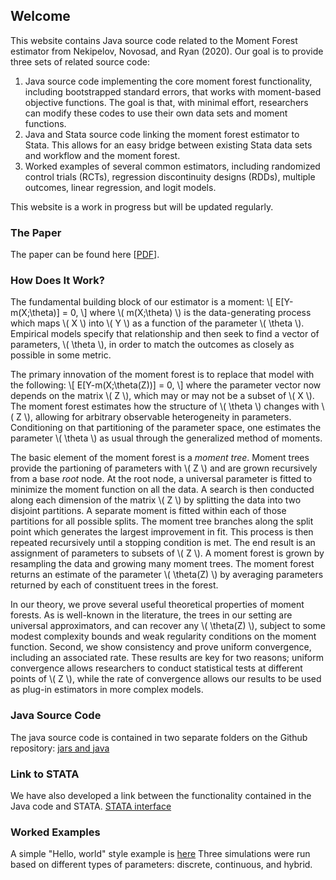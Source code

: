 ## Welcome

This website contains Java source code related to the Moment Forest estimator from Nekipelov, Novosad, and Ryan (2020). Our goal is to  provide three sets of related source code:

1. Java source code implementing the core moment forest functionality, including bootstrapped standard errors, that works with moment-based objective functions. The goal is that, with minimal effort, researchers can modify these codes to use their own data sets and moment functions.
2. Java and Stata source code linking the moment forest estimator to Stata. This allows for an easy bridge between existing Stata data sets and workflow and the moment forest.
3. Worked examples of several common estimators, including randomized control trials (RCTs), regression discontinuity designs (RDDs), multiple outcomes, linear regression, and logit models.

This website is a work in progress but will be updated regularly.

### The Paper

The paper can be found here \[[PDF](https://sites.wustl.edu/stephenpryan/files/2016/10/momentTrees.pdf)\].

### How Does It Work?

The fundamental building block of our estimator is a moment:
\\[
E[Y-m(X;\theta)] = 0,
\\]
where \\( m(X;\theta) \\) is the data-generating process which maps \\( X \\) into \\( Y \\) as a function of the parameter \\( \theta \\). Empirical models specify that relationship and then seek to find a vector of parameters, \\( \theta \\), in order to match the outcomes as closely as possible in some metric.

The primary innovation of the moment forest is to replace that model with the following:
\\[
E[Y-m(X;\theta(Z))] = 0,
\\]
where the parameter vector now depends on the matrix \\( Z \\), which may or may not be a subset of \\( X \\). The moment forest  estimates how the structure of \\( \theta \\) changes with \\( Z \\), allowing for arbitrary observable heterogeneity in parameters. Conditioning on that partitioning of the parameter space, one estimates the parameter \\( \theta \\) as usual through the generalized method of moments.

The basic element of the moment forest is a *moment tree*. Moment trees provide the partioning of parameters with \\( Z \\) and are grown recursively from a base *root* node. At the root node, a universal parameter is fitted to minimize the moment function on all the data. A search is then conducted along each dimension of the matrix \\( Z \\) by splitting the data into two disjoint partitions. A separate moment is fitted within each of those partitions for all possible splits. The moment tree branches along the split point which generates the largest improvement in fit. This process is then repeated recursively until a stopping condition is met. The end result is an assignment of parameters to subsets of \\( Z \\). A moment forest is grown by resampling the data and growing many moment trees. The moment forest returns an estimate of the parameter \\( \theta(Z) \\) by averaging parameters returned by each of constituent trees in the forest.

In our theory, we prove several useful theoretical properties of moment forests. As is well-known in the literature, the trees in our setting are universal approximators, and can recover any \\( \theta(Z) \\), subject to some modest complexity bounds and weak regularity conditions on the moment function. Second, we show consistency and prove uniform convergence, including an associated rate. These results are key for two reasons; uniform convergence allows researchers to conduct statistical tests at different points of \\( Z \\), while the rate of convergence allows our results to be used as plug-in estimators in more complex models.

### Java Source Code

The java source code is contained in two separate folders on the Github repository: [jars and java](https://github.com/cactus911/momentForests) 


### Link to STATA

We have also developed a link between the functionality contained in the Java code and STATA. [STATA interface](./linktostata.md)

### Worked Examples

A simple "Hello, world" style example is [here](./workedexamples.md)
Three simulations were run based on different types of parameters: discrete, continuous, and hybrid.


